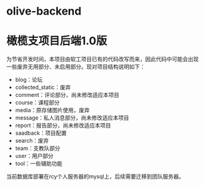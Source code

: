 # olive-backend
# 橄榄支项目后端1.0版
为节省开发时间，本项目由软工项目已有的代码改写而来，因此代码中可能会出现一些废弃无用部分、未启用部分。现对项目结构说明如下：

* blog：论坛
* collected_static：废弃
* comment：评论部分，尚未修改适应本项目
* course：课程部分
* media：原存储图片使用，废弃
* message：私人消息部分，尚未修改适应本项目
* report：报告部分，尚未修改适应本项目
* saadback：项目配置
* search：废弃
* team：支教队部分
* user：用户部分
* tool：一些辅助功能

当前数据库部署在rcy个人服务器的mysql上，后续需要迁移到团队服务器。
